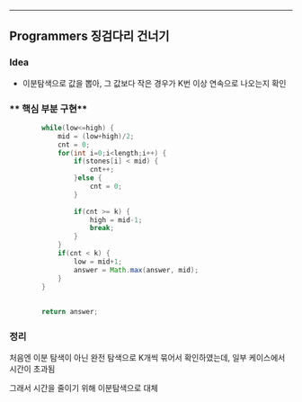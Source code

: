 ---
## Programmers 징검다리 건너기
### **Idea**
* 이분탐색으로 값을 뽑아, 그 값보다 작은 경우가 K번 이상 연속으로 나오는지 확인


### ** 핵심 부분 구현**
```java        
        while(low<=high) {
        	mid = (low+high)/2;
        	cnt = 0;
        	for(int i=0;i<length;i++) {
        		if(stones[i] < mid) {
        			cnt++;
        		}else {
        			cnt = 0;
        		}
        		
        		if(cnt >= k) {
        			high = mid-1;
        			break;
        		}
        	}
        	if(cnt < k) {
        		low = mid+1;
        		answer = Math.max(answer, mid);
        	}
        }
        
        
        return answer;
```

### 정리
처음엔 이분 탐색이 아닌 완전 탐색으로 K개씩 묶어서 확인하였는데, 일부 케이스에서 시간이 초과됨

그래서 시간을 줄이기 위해 이분탐색으로 대체
